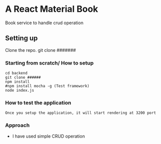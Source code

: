 
A React Material Book
================================================================
Book service to handle crud operation

Setting up
------------
Clone the repo.   git clone #######


### Starting from scratch/ How to setup
	cd backend
	git clone ######
	npm install
	#npm install mocha -g (Test framework)
	node index.js
	

### How to test the application
	Once you setup the application, it will start rendering at 3200 port
	

### Approach
- I have used simple CRUD operation

